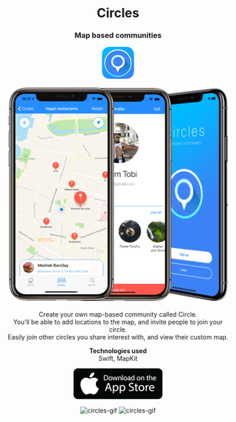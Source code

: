 <h1 align="center">Circles</h1>
<h3 align="center">Map based communities</h3>
<p align="center">
<img src="/images/icon1.png" alt="app-icon">
</p>
<p align="center">
<img src="/images/CirclesMocks.png" alt="screenshots">
</p>
<p align="center">
Create your own map-based community called Circle.</br>
You'll be able to add locations to the map, and invite people to join your circle. </br>
Easily join other circles you share interest with, and view their custom map.</br>
</p>
<p align="center">
<b>Technologies used</b>
</br>
Swift, MapKit
</p>
<p align="center">
<a href="https://apps.apple.com/us/app/circles-map-based-communities/id1494102290?ls=1"><img src="/images/apple-store-button.png" alt="screenshots"></a>
</p>
<p align="center">
<img src="/images/gif1.gif" alt="circles-gif">
  <img src="/images/gif2.gif" alt="circles-gif">
</p>
